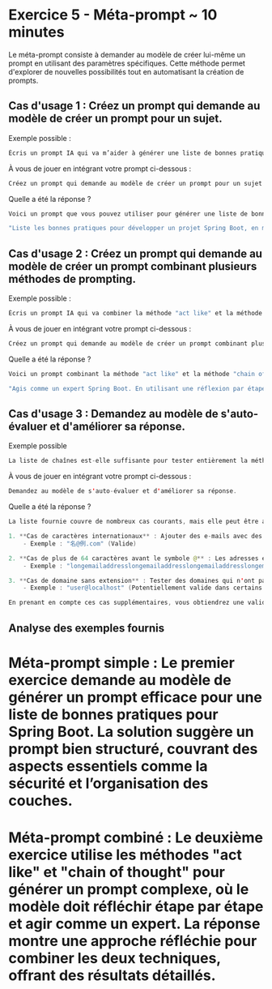# Exercice 5 - Méta-prompt ~ 10 minutes

Le méta-prompt consiste à demander au modèle de créer lui-même un prompt en utilisant des paramètres spécifiques. Cette méthode permet d'explorer de nouvelles possibilités tout en automatisant la création de prompts.

## Cas d'usage 1 : Créez un prompt qui demande au modèle de créer un prompt pour un sujet.

Exemple possible :

```java
Écris un prompt IA qui va m’aider à générer une liste de bonnes pratiques pour développer un projet Spring Boot.
```

À vous de jouer en intégrant votre prompt ci-dessous :

```java
Créez un prompt qui demande au modèle de créer un prompt pour un sujet.
```

Quelle a été la réponse ?

```java
Voici un prompt que vous pouvez utiliser pour générer une liste de bonnes pratiques pour un projet Spring Boot :

"Liste les bonnes pratiques pour développer un projet Spring Boot, en mettant l'accent sur la configuration de la sécurité, la gestion des dépendances, l'optimisation des performances et les tests. Incluez des recommandations sur la structure des couches (controller, service, repository) et des suggestions pour l'utilisation de la documentation et des annotations."
```

## Cas d'usage 2 : Créez un prompt qui demande au modèle de créer un prompt combinant plusieurs méthodes de prompting.

Exemple possible :

```java
Écris un prompt IA qui va combiner la méthode "act like" et la méthode "chain of thought" pour générer une liste de bonnes pratiques pour un projet Spring Boot.
```

À vous de jouer en intégrant votre prompt ci-dessous :

```java
Créez un prompt qui demande au modèle de créer un prompt combinant plusieurs méthodes de prompting.
```
Quelle a été la réponse ?

```java
Voici un prompt combinant la méthode "act like" et la méthode "chain of thought" pour générer des bonnes pratiques pour Spring Boot :

"Agis comme un expert Spring Boot. En utilisant une réflexion par étapes (chain of thought), génère une liste de bonnes pratiques pour développer un projet Spring Boot. Décris chaque bonne pratique en expliquant son importance et comment elle améliore la qualité du projet. Concentre-toi sur l'organisation du code, la sécurité, l'optimisation des performances, les tests et la documentation."
```
## Cas d'usage 3 : Demandez au modèle de s'auto-évaluer et d'améliorer sa réponse.

Exemple possible

```java
La liste de chaînes est-elle suffisante pour tester entièrement la méthode validateEmail ? Sinon, comment peut-elle être améliorée ?
```

À vous de jouer en intégrant votre prompt ci-dessous :

```java
Demandez au modèle de s'auto-évaluer et d'améliorer sa réponse.
```

Quelle a été la réponse ?

```java
La liste fournie couvre de nombreux cas courants, mais elle peut être améliorée en ajoutant des cas spécifiques aux normes actuelles des e-mails et en prenant en compte certaines configurations plus rares. Voici des points d'amélioration potentiels :

1. **Cas de caractères internationaux** : Ajouter des e-mails avec des caractères Unicode pour tester si la méthode peut gérer des noms d'utilisateur ou des domaines dans d'autres alphabets.
    - Exemple : "名@例.com" (Valide)

2. **Cas de plus de 64 caractères avant le symbole @** : Les adresses e-mail peuvent avoir un maximum de 64 caractères avant le @.
    - Exemple : "longemailaddresslongemailaddresslongemailaddresslongemailaddress@domain.com" (Valide)

3. **Cas de domaine sans extension** : Tester des domaines qui n'ont pas d'extensions de domaine traditionnelles.
    - Exemple : "user@localhost" (Potentiellement valide dans certains environnements)

En prenant en compte ces cas supplémentaires, vous obtiendrez une validation plus complète de la méthode validateEmail.
```

## Analyse des exemples fournis

# Méta-prompt simple : Le premier exercice demande au modèle de générer un prompt efficace pour une liste de bonnes pratiques pour Spring Boot. La solution suggère un prompt bien structuré, couvrant des aspects essentiels comme la sécurité et l’organisation des couches.

# Méta-prompt combiné : Le deuxième exercice utilise les méthodes "act like" et "chain of thought" pour générer un prompt complexe, où le modèle doit réfléchir étape par étape et agir comme un expert. La réponse montre une approche réfléchie pour combiner les deux techniques, offrant des résultats détaillés.
